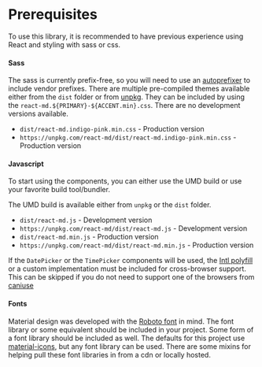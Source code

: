 # Prerequisites
To use this library, it is recommended to have previous experience using React
and styling with sass or css. 

#### Sass
The sass is currently prefix-free, so you will need to use an [autoprefixer](https://github.com/postcss/autoprefixer)
to include vendor prefixes. There are multiple pre-compiled themes available either from the `dist` folder or from [unpkg](https://unpkg.com).
They can be included by using the `react-md.${PRIMARY}-${ACCENT.min}.css`. There are no development versions available.

- `dist/react-md.indigo-pink.min.css` - Production version
- `https://unpkg.com/react-md/dist/react-md.indigo-pink.min.css` - Production version


#### Javascript
To start using the components, you can either use the UMD build or use your favorite build tool/bundler.

The UMD build is available either from `unpkg` or the `dist` folder.

- `dist/react-md.js` - Development version
- `https://unpkg.com/react-md/dist/react-md.js` - Development version
- `dist/react-md.min.js` - Production version
- `https://unpkg.com/react-md/dist/react-md.min.js` - Production version

If the `DatePicker` or the `TimePicker` components will be used, the [Intl polyfill](https://github.com/andyearnshaw/Intl.js/)
or a custom implementation must be included for cross-browser support. This can be skipped if you do
not need to support one of the browsers from [caniuse](http://caniuse.com/#search=intl)


#### Fonts
Material design was developed with the [Roboto font](https://www.google.com/fonts/specimen/Roboto)
in mind. The font library or some equivalent should be included in your project. Some form of a
font library should be included as well. The defaults for this project use
[material-icons](https://design.google.com/icons/), but any font library can be used. There are
some mixins for helping pull these font libraries in from a cdn or locally hosted.

